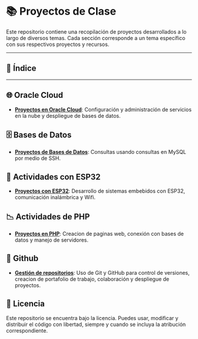 # 📚 Proyectos de Clase

Este repositorio contiene una recopilación de proyectos desarrollados a lo largo de diversos temas. Cada sección corresponde a un tema específico con sus respectivos proyectos y recursos.

---

## 📌 Índice

---


## 🌐 Oracle Cloud

- **[Proyectos en Oracle Cloud](https://github.com/ahmAriza01/ReadMi.md/blob/main/Oracle%20Cloud/README.md)**: Configuración y administración de servicios en la nube y despliegue de bases de datos.

## 🗄️ Bases de Datos

- **[Proyectos de Bases de Datos](https://github.com/ahmAriza01/ReadMi.md/blob/main/Base%20de%20Datos/README.md)**: Consultas  usando consultas en MySQL por medio de SSH.

## 🔌 Actividades con ESP32

- **[Proyectos con ESP32](https://github.com/ahmAriza01/ReadMi.md/blob/main/Actividades%20con%20ESP32/README.md)**: Desarrollo de sistemas embebidos con ESP32, comunicación inalámbrica y Wifi.

## 📉 Actividades de PHP

- **[Proyectos en PHP](https://github.com/ahmAriza01/ReadMi.md/blob/main/Actividades%20de%20PHP/README.md)**: Creacion de paginas web, conexión con bases de datos y manejo de servidores.

## 🔎 Github

- **[Gestión de repositorios](https://github.com/ahmAriza01/ReadMi.md/blob/main/Github/README.md)**: Uso de Git y GitHub para control de versiones, creacion de portafolio de trabajo, colaboración y despliegue de proyectos.



## 📜 Licencia

Este repositorio se encuentra bajo la licencia. Puedes usar, modificar y distribuir el código con libertad, siempre y cuando se incluya la atribución correspondiente.
